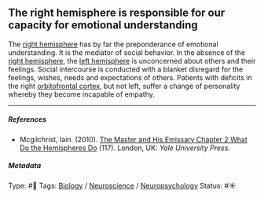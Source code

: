 ## The right hemisphere is responsible for our capacity for emotional understanding

The [right hemisphere](Right%20hemisphere.md) has by far the preponderance of emotional understanding. It is the mediator of social behavior. In the absence of the [right hemisphere](Right%20hemisphere.md), the [left hemisphere](Left%20hemisphere.md) is unconcerned about others and their feelings. Social intercourse is conducted with a blanket disregard for the feelings, wishes, needs and expectations of others. Patients with deficits in the right [orbitofrontal cortex](Orbitofrontal%20cortex.md), but not left, suffer a change of personality whereby they become incapable of empathy.

---

##### References

* Mcgilchrist, Iain. (2010). [The Master and His Emissary Chapter 2 What Do the Hemispheres Do](The%20Master%20and%20His%20Emissary%20Chapter%202%20What%20Do%20the%20Hemispheres%20Do.md) (117). London, UK: *Yale University Press.*

##### Metadata

Type: #🔴 
Tags: [Biology]() / [Neuroscience](Neuroscience.md) / [Neuropsychology](Neuropsychology.md)
Status: #☀️ 
